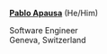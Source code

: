 <a href="https://apausa.xyz" target="_blank" rel="noreferrer">**Pablo Apausa**</a> (He/Him)

Software Engineer  
Geneva, Switzerland

